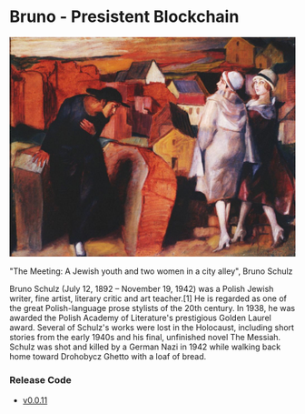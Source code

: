 # Bruno - Presistent Blockchain

![Lores](/assets/Bruno.png)

"The Meeting: A Jewish youth and two women in a city alley", Bruno Schulz

Bruno Schulz (July 12, 1892 – November 19, 1942) was a Polish Jewish writer, fine artist, literary critic and art teacher.[1] He is regarded as one of the great Polish-language prose stylists of the 20th century. In 1938, he was awarded the Polish Academy of Literature's prestigious Golden Laurel award. Several of Schulz's works were lost in the Holocaust, including short stories from the early 1940s and his final, unfinished novel The Messiah. Schulz was shot and killed by a German Nazi in 1942 while walking back home toward Drohobycz Ghetto with a loaf of bread.


### Release Code

+ [v0.0.11](https://github.com/udtrokia/Radiancy/release/tag/v0.0.11)

